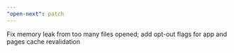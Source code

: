 ```yaml
---
"open-next": patch
---
```


Fix memory leak from too many files opened; add opt-out flags for app and pages cache revalidation
